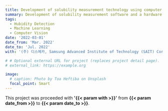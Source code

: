 ```yaml
---
title: Development of solubility measurement technology using computer vision
summary: Development of solubility measurement software and a hardware platform for stable measurement. 
tags:
  - Hubidity Detection
  - Machine Learning
  - Computer Vision
date: '2022-03-01'
date_from: 'Mar. 2022'
date_to: 'Jul. 2022'
with: '(주) 디스메카, Samsung Advanced Institute of Technology (SAIT) Corp.'

# # Optional external URL for project (replaces project detail page).
# external_link: https://example.org

image:
  # caption: Photo by Toa Heftiba on Unsplash
  focal_point: Smart
---
```


This project was proceeded with **'{{< param with >}}'** from **{{< param date_from >}}** to **{{< param date_to >}}**.
